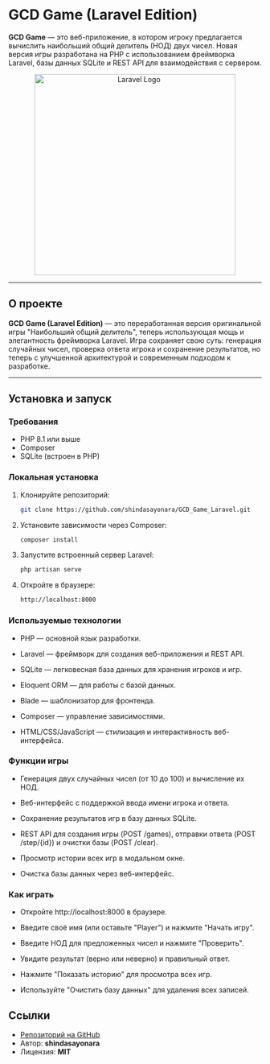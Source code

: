 # GCD Game (Laravel Edition)

**GCD Game** — это веб-приложение, в котором игроку предлагается вычислить наибольший общий делитель (НОД) двух чисел. Новая версия игры разработана на PHP с использованием фреймворка Laravel, базы данных SQLite и REST API для взаимодействия с сервером. 

<p align="center"><a href="https://laravel.com" target="_blank"><img src="https://raw.githubusercontent.com/laravel/art/master/logo-lockup/5%20SVG/2%20CMYK/1%20Full%20Color/laravel-logolockup-cmyk-red.svg" width="400" alt="Laravel Logo"></a></p>

---

## О проекте

**GCD Game (Laravel Edition)** — это переработанная версия оригинальной игры "Наибольший общий делитель", теперь использующая мощь и элегантность фреймворка Laravel. Игра сохраняет свою суть: генерация случайных чисел, проверка ответа игрока и сохранение результатов, но теперь с улучшенной архитектурой и современным подходом к разработке.

---

## Установка и запуск

### Требования
- PHP 8.1 или выше
- Composer
- SQLite (встроен в PHP)

### Локальная установка
1. Клонируйте репозиторий:
   ```bash
   git clone https://github.com/shindasayonara/GCD_Game_Laravel.git
   ```

2. Установите зависимости через Composer:
    ```bash
    composer install
    ```

3. Запустите встроенный сервер Laravel:
    ```bash
    php artisan serve
    ```

4. Откройте в браузере:
    ```bash
    http://localhost:8000
    ```

### Используемые технологии
- PHP — основной язык разработки.

- Laravel — фреймворк для создания веб-приложения и REST API.

- SQLite — легковесная база данных для хранения игроков и игр.

- Eloquent ORM — для работы с базой данных.

- Blade — шаблонизатор для фронтенда.

- Composer — управление зависимостями.

- HTML/CSS/JavaScript — стилизация и интерактивность веб-интерфейса.


### Функции игры
- Генерация двух случайных чисел (от 10 до 100) и вычисление их НОД.

- Веб-интерфейс с поддержкой ввода имени игрока и ответа.

- Сохранение результатов игр в базу данных SQLite.

- REST API для создания игры (POST /games), отправки ответа (POST /step/{id}) и очистки базы (POST /clear).

- Просмотр истории всех игр в модальном окне.

- Очистка базы данных через веб-интерфейс.

### Как играть
- Откройте http://localhost:8000 в браузере.

- Введите своё имя (или оставьте "Player") и нажмите "Начать игру".

- Введите НОД для предложенных чисел и нажмите "Проверить".

- Увидите результат (верно или неверно) и правильный ответ.

- Нажмите "Показать историю" для просмотра всех игр.

- Используйте "Очистить базу данных" для удаления всех записей.


## Ссылки
- [Репозиторий на GitHub](https://github.com/shindasayonara/GCD_Game_Laravel)
- Автор: **shindasayonara**
- Лицензия: **MIT**


